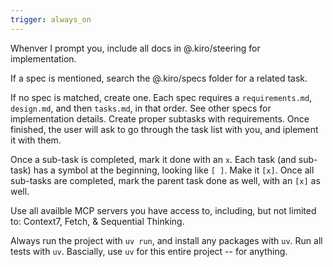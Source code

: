 ```yaml
---
trigger: always_on
---
```


Whenver I prompt you, include all docs in @.kiro/steering for implementation.  

If a spec is mentioned, search the @.kiro/specs folder for a related task. 

If no spec is matched, create one. Each spec requires a `requirements.md`, `design.md`, and then `tasks.md`, in that order. See other specs for implementation details.
Create proper subtasks with requirements. Once finished, the user will ask to go through the task list with you, and iplement it with them.

Once a sub-task is completed, mark it done with an `x`. Each task (and sub-task) has a symbol at the beginning, looking like `[ ]`. Make it `[x]`. Once all sub-tasks are completed, mark the parent task done as well, with an `[x]` as well.

Use all availble MCP servers you have access to, including, but not limited to: Context7, Fetch, & Sequential Thinking.

Always run the project with `uv run`, and install any packages with `uv`. Run all tests with `uv`. Bascially, use `uv` for this entire project -- for anything.